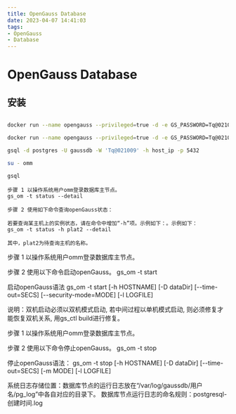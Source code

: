 ```yaml
---
title: OpenGauss Database
date: 2023-04-07 14:41:03
tags: 
- OpenGauss
- Database
---
```

# OpenGauss Database

## 安装
```bash

docker run --name opengauss --privileged=true -d -e GS_PASSWORD=Tq@021009 -p 5432:5432 enmotech/opengauss:latest

docker run --name opengauss --privileged=true -d -e GS_PASSWORD=Tq@021009 -p 5432:5432 opengauss/opengauss

gsql -d postgres -U gaussdb -W 'Tq@021009' -h host_ip -p 5432

su - omm

gsql

```

```
步骤 1 以操作系统用户omm登录数据库主节点。
gs_om -t status --detail

步骤 2 使用如下命令查询openGauss状态：

若要查询某主机上的实例状态，请在命令中增加“-h”项。示例如下：。示例如下：
gs_om -t status -h plat2 --detail

其中，plat2为待查询主机的名称。

```

步骤 1 以操作系统用户omm登录数据库主节点。

步骤 2 使用以下命令启动openGauss。
gs_om -t start

启动openGauss语法
gs_om -t start [-h HOSTNAME] [-D dataDir] [--time-out=SECS] [--security-mode=MODE] [-l LOGFILE]

说明：双机启动必须以双机模式启动, 若中间过程以单机模式启动, 则必须修复才能恢复双机关系, 用gs_ctl build进行修复。

步骤 1 以操作系统用户omm登录数据库主节点。

步骤 2 使用以下命令停止openGauss。
gs_om -t stop

停止openGauss语法：
gs_om -t stop [-h HOSTNAME] [-D dataDir]  [--time-out=SECS] [-m MODE] [-l LOGFILE]


系统日志存储位置：数据库节点的运行日志放在“/var/log/gaussdb/用户名/pg_log”中各自对应的目录下。
数据库节点运行日志的命名规则：postgresql-创建时间.log

